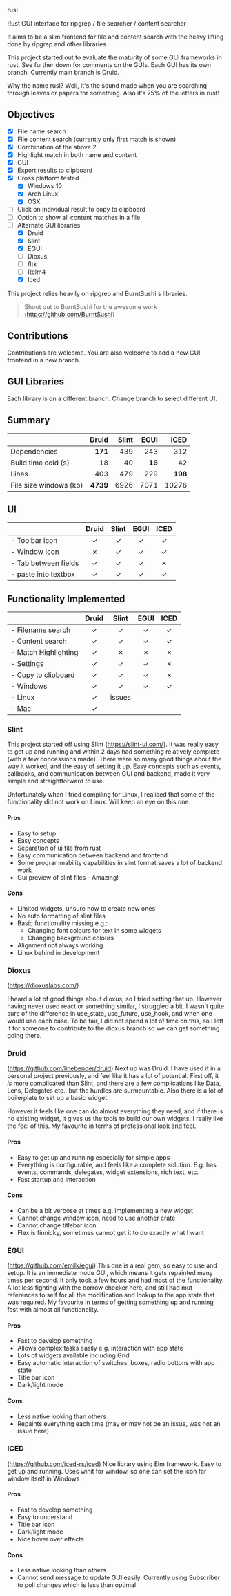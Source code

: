 rusl

Rust GUI interface for ripgrep / file searcher / content searcher

It aims to be a slim frontend for file and content search with the heavy lifting done by ripgrep and other libraries

This project started out to evaluate the maturity of some GUI frameworks in rust. See further down for comments on the GUIs.
Each GUI has its own branch. Currently main branch is Druid.

Why the name rusl? Well, it's the sound made when you are searching through leaves or papers for something. Also it's 75% of the letters in rust!

## Objectives
- [X] File name search
- [X]  File content search (currently only first match is shown)
- [X] Combination of the above 2
- [X] Highlight match in both name and content
- [X] GUI
- [X] Export results to clipboard
- [X] Cross platform tested
    - [X] Windows 10
    - [X] Arch Linux
    - [X] OSX
- [ ] Click on individual result to copy to clipboard
- [ ] Option to show all content matches in a file
- [ ] Alternate GUI libraries 
    - [X] Druid
    - [X] Slint
    - [X] EGUI
    - [ ] Dioxus
    - [ ] fltk
    - [ ] Relm4
    - [X] Iced

This project relies heavily on ripgrep and BurntSushi's libraries. 
> Shout out to BurntSushi for the awesome work (https://github.com/BurntSushi)  

## Contributions
Contributions are welcome. You are also welcome to add a new GUI frontend in a new branch. 

## GUI Libraries
Each library is on a different branch. Change branch to select different UI.

Summary
----------
|                       |Druid   |Slint|EGUI  |ICED   |
|-                      |---:    |----:|---:  |----:  |
|Dependencies           |**171** |439  |243   |312    |
|Build time cold (s)    |18      |40   |**16**|42     |
|Lines                  |403     |479  | 229  |**198**|
|File size windows (kb) |**4739**|6926 |7071  |10276  |

UI 
--------
|                       |Druid  |Slint  |EGUI   |ICED   |
|-                      |:-----:|:-----:|:-----:|:-----:|
| - Toolbar icon        |&check;|&check;|&check;|&check;|
| - Window icon         |&cross;|&check;|&check;|&check;| 
| - Tab between fields  |&check;|&check;|&check;|&cross;| 
| - paste into textbox  |&check;|&check;|&check;|&check;| 

Functionality Implemented 
--------
|                       |Druid|Slint|EGUI|ICED|
|-                      |:-----:|:---:  |:--:   |:---:  |
| - Filename search     |&check;|&check;|&check;|&check;|
| - Content search      |&check;|&check;|&check;|&check;| 
| - Match Highlighting  |&check;|&cross;|&cross;|&cross;| 
| - Settings            |&check;|&check;|&check;|&cross;| 
| - Copy to clipboard   |&check;|&check;|&check;|&cross;| 
| - Windows             |&check;|&check;|&check;|&check;| 
| - Linux               |&check;|issues |       |       | 
| - Mac                 |&check;|       |       |       | 



### Slint 
This project started off using Slint (https://slint-ui.com/). It was really easy to get up and running and within 2 days had something relatively complete (with a few concessions made). 
There were so many good things about the way it worked, and the easy of setting it up. Easy concepts such as events, callbacks, and communication between GUI and backend, made it very simple and straightforward to use.

Unfortunately when I tried compiling for Linux, I realised that some of the functionality did not work on Linux. 
Will keep an eye on this one.

#### Pros
- Easy to setup
- Easy concepts
- Separation of ui file from rust
- Easy communication between backend and frontend
- Some programmability capabilities in slint format saves a lot of backend work  
- Gui preview of slint files - Amazing!

#### Cons
- Limited widgets, unsure how to create new ones
- No auto formatting of slint files
- Basic functionality missing e.g.:
    - Changing font colours for text in some widgets
    - Changing background colours
- Alignment not always working
- Linux behind in development

### Dioxus 
(https://dioxuslabs.com/)

I heard a lot of good things about dioxus, so I tried setting that up. However having never used react or something similar, I struggled a bit. I wasn't quite sure of the difference in use_state, use_future, use_hook, and when one would use each case.
To be fair, I did not spend a lot of time on this, so I left it for someone to contribute to the dioxus branch so we can get something going there. 


### Druid
(https://github.com/linebender/druid)
Next up was Druid. I have used it in a personal project previously, and feel like it has a lot of potential. First off, it *is* more complicated than Slint, and there are a few complications like Data, Lens, Delegates etc., but the hurdles are surmountable. Also there is a lot of boilerplate to set up a basic widget.

However it feels like one can do almost everything they need, and if there is no existing widget, it gives us the tools to build our own widgets.
I really like the feel of this.
My favourite in terms of professional look and feel.

#### Pros
- Easy to get up and running especially for simple apps
- Everything is configurable, and feels like a complete solution. E.g. has events, commands, delegates, widget extensions, rich text, etc.
- Fast startup and interaction

#### Cons
- Can be a bit verbose at times e.g. implementing a new widget
- Cannot change window icon, need to use another crate
- Cannot change titlebar icon
- Flex is finnicky, sometimes cannot get it to do exactly what I want


### EGUI
(https://github.com/emilk/egui)
This one is a real gem, so easy to use and setup. It is an immediate mode GUI, which means it gets repainted many times per second. It only took a few hours and had most of the functionality.
A lot less fighting with the borrow checker here, and still had mut references to self for all the modification and lookup to the app state that was required.
My favourite in terms of getting something up and running fast with almost all functionality.

#### Pros
- Fast to develop something
- Allows complex tasks easily e.g. interaction with app state
- Lots of widgets available including Grid
- Easy automatic interaction of switches, boxes, radio buttons with app state
- Title bar icon
- Dark/light mode
#### Cons
- Less native looking than others
- Repaints everything each time (may or may not be an issue, was not an issue here)


### ICED
(https://github.com/iced-rs/iced)
Nice library using Elm framework. Easy to get up and running. Uses winit for window, so one can set the icon for window itself in Windows

#### Pros
- Fast to develop something
- Easy to understand
- Title bar icon
- Dark/light mode
- Nice hover over effects
#### Cons
- Less native looking than others
- Cannot send message to update GUI easily. Currently using Subscriber to poll changes which is less than optimal

